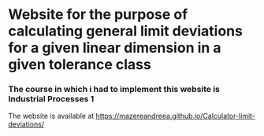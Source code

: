 # Website for the purpose of calculating general limit deviations for a given linear dimension in a given tolerance class
### The course in which i had to implement this website is Industrial Processes 1

The website is available at https://mazereandreea.github.io/Calculator-limit-deviations/
